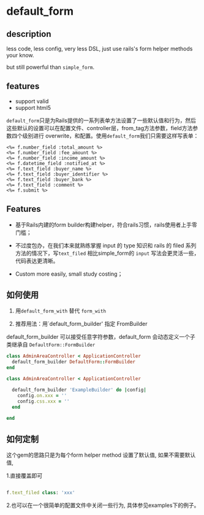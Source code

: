 # default_form

## description
less code, less config, very less DSL, just use rails's form helper methods your know.

but still powerful than `simple_form`.

## features
* support valid
* support html5

`default_form`只是为Rails提供的一系列表单方法设置了一些默认值和行为，然后这些默认的设置可以在配置文件、controller层，from_tag方法参数，field方法参数四个级别进行 overwrite，和配置。使用`default_form`我们只需要这样写表单：

```erb
<%= f.number_field :total_amount %>
<%= f.number_field :fee_amount %>
<%= f.number_field :income_amount %>
<%= f.datetime_field :notified_at %>
<%= f.text_field :buyer_name %>
<%= f.text_field :buyer_identifier %>
<%= f.text_field :buyer_bank %>
<%= f.text_field :comment %>
<%= f.submit %>
```

## Features

* 基于Rails内建的form builder构建helper，符合rails习惯，rails使用者上手零门槛；

* 不过度包办，在我们本来就熟练掌握 input 的 type 知识和 rails 的 filed 系列方法的情况下，写`text_filed` 相比simple_form的 `input` 写法会更灵活一些，代码表达更清晰。

* Custom more easily, small study costing；

## 如何使用

1. 用`default_form_with` 替代 `form_with`

2. 推荐用法：用`default_form_builder' 指定 FromBuilder

default_form_builder 可以接受任意字符参数，default_form 会动态定义一个子类继承自 `DefaultForm::FormBuilder`

```ruby
class AdminAreaController < ApplicationController
  default_form_builder DefaultForm::FormBuilder
end
```

```ruby
class AdminAreaController < ApplicationController

  default_form_builder 'ExampleBuilder' do |config|
    config.on.xxx = ''
    config.css.xxx = ''
  end
  
end
```


## 如何定制

这个gem的思路只是为每个form helper method 设置了默认值, 如果不需要默认值,

1.直接覆盖即可

```ruby

f.text_filed class: 'xxx'
```


2.也可以在一个很简单的配置文件中关闭一些行为, 具体参见examples下的例子。

